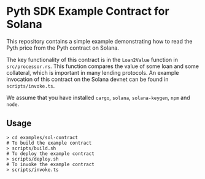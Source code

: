 # Pyth SDK Example Contract for Solana

This repository contains a simple example demonstrating how to read the Pyth price from the Pyth contract on Solana.

The key functionality of this contract is in the `Loan2Value` function in `src/processor.rs`.
This function compares the value of some loan and some collateral, which is important in many lending protocols.
An example invocation of this contract on the Solana devnet can be found in `scripts/invoke.ts`.

We assume that you have installed `cargo`, `solana`, `solana-keygen`, `npm` and `node`.



## Usage

```shell
> cd examples/sol-contract
# To build the example contract
> scripts/build.sh
# To deploy the example contract
> scripts/deploy.sh
# To invoke the example contract
> scripts/invoke.ts
```
